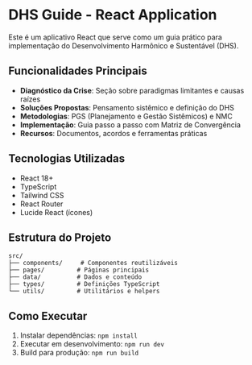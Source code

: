 # DHS Guide - React Application

Este é um aplicativo React que serve como um guia prático para implementação do Desenvolvimento Harmônico e Sustentável (DHS).

## Funcionalidades Principais

- **Diagnóstico da Crise**: Seção sobre paradigmas limitantes e causas raízes
- **Soluções Propostas**: Pensamento sistêmico e definição do DHS
- **Metodologias**: PGS (Planejamento e Gestão Sistêmicos) e NMC
- **Implementação**: Guia passo a passo com Matriz de Convergência
- **Recursos**: Documentos, acordos e ferramentas práticas

## Tecnologias Utilizadas

- React 18+
- TypeScript
- Tailwind CSS
- React Router
- Lucide React (ícones)

## Estrutura do Projeto

```
src/
├── components/     # Componentes reutilizáveis
├── pages/         # Páginas principais
├── data/          # Dados e conteúdo
├── types/         # Definições TypeScript
└── utils/         # Utilitários e helpers
```

## Como Executar

1. Instalar dependências: `npm install`
2. Executar em desenvolvimento: `npm run dev`
3. Build para produção: `npm run build`
